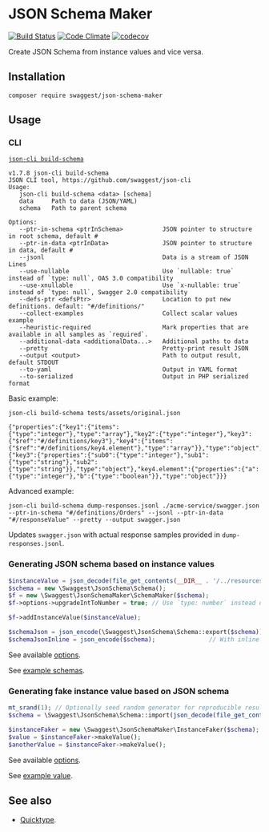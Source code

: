 # JSON Schema Maker

[![Build Status](https://travis-ci.org/swaggest/json-schema-maker.svg?branch=master)](https://travis-ci.org/swaggest/json-schema-maker)
[![Code Climate](https://codeclimate.com/github/swaggest/json-schema-maker/badges/gpa.svg)](https://codeclimate.com/github/swaggest/json-schema-maker)
[![codecov](https://codecov.io/gh/swaggest/json-schema-maker/branch/master/graph/badge.svg)](https://codecov.io/gh/swaggest/json-schema-maker)

Create JSON Schema from instance values and vice versa.

## Installation

```
composer require swaggest/json-schema-maker
```

## Usage

### CLI

[`json-cli build-schema`](https://github.com/swaggest/json-cli#buildschema)

```
v1.7.8 json-cli build-schema
JSON CLI tool, https://github.com/swaggest/json-cli
Usage: 
   json-cli build-schema <data> [schema]
   data     Path to data (JSON/YAML)
   schema   Path to parent schema   
   
Options: 
   --ptr-in-schema <ptrInSchema>           JSON pointer to structure in root schema, default #                      
   --ptr-in-data <ptrInData>               JSON pointer to structure in data, default #                             
   --jsonl                                 Data is a stream of JSON Lines                                           
   --use-nullable                          Use `nullable: true` instead of `type: null`, OAS 3.0 compatibility      
   --use-xnullable                         Use `x-nullable: true` instead of `type: null`, Swagger 2.0 compatibility
   --defs-ptr <defsPtr>                    Location to put new definitions. default: "#/definitions/"               
   --collect-examples                      Collect scalar values example                                            
   --heuristic-required                    Mark properties that are available in all samples as `required`.         
   --additional-data <additionalData...>   Additional paths to data                                                 
   --pretty                                Pretty-print result JSON                                                 
   --output <output>                       Path to output result, default STDOUT                                    
   --to-yaml                               Output in YAML format                                                    
   --to-serialized                         Output in PHP serialized format                                          
```

Basic example:
```
json-cli build-schema tests/assets/original.json 

{"properties":{"key1":{"items":{"type":"integer"},"type":"array"},"key2":{"type":"integer"},"key3":{"$ref":"#/definitions/key3"},"key4":{"items":{"$ref":"#/definitions/key4.element"},"type":"array"}},"type":"object","definitions":{"key3":{"properties":{"sub0":{"type":"integer"},"sub1":{"type":"string"},"sub2":{"type":"string"}},"type":"object"},"key4.element":{"properties":{"a":{"type":"integer"},"b":{"type":"boolean"}},"type":"object"}}}
```

Advanced example:

```
json-cli build-schema dump-responses.jsonl ./acme-service/swagger.json --ptr-in-schema "#/definitions/Orders" --jsonl --ptr-in-data "#/responseValue" --pretty --output swagger.json
```

Updates `swagger.json` with actual response samples provided in `dump-responses.jsonl`.

### Generating JSON schema based on instance values

```php
$instanceValue = json_decode(file_get_contents(__DIR__ . '/../resources/github-example.json'));
$schema = new \Swaggest\JsonSchema\Schema();
$f = new \Swaggest\JsonSchemaMaker\SchemaMaker($schema);
$f->options->upgradeIntToNumber = true; // Use `type: number` instead of `type: [integer, number]`.

$f->addInstanceValue($instanceValue);

$schemaJson = json_encode(\Swaggest\JsonSchema\Schema::export($schema));     // With object schemas extracted as definitions.
$schemaJsonInline = json_encode($schema);               // With inline object schemas.
```

See available [options](./src/Options.php).

See [example schemas](./tests/resources).

### Generating fake instance value based on JSON schema

```php
mt_srand(1); // Optionally seed random generator for reproducible results.
$schema = \Swaggest\JsonSchema\Schema::import(json_decode(file_get_contents(__DIR__ . '/../resources/github-example-schema-with-examples.json')));

$instanceFaker = new \Swaggest\JsonSchemaMaker\InstanceFaker($schema);
$value = $instanceFaker->makeValue();
$anotherValue = $instanceFaker->makeValue();
```

See available [options](./src/Options.php).

See [example value](./tests/resources/github-example-fake-instance.json).


## See also

* [Quicktype](https://app.quicktype.io/).